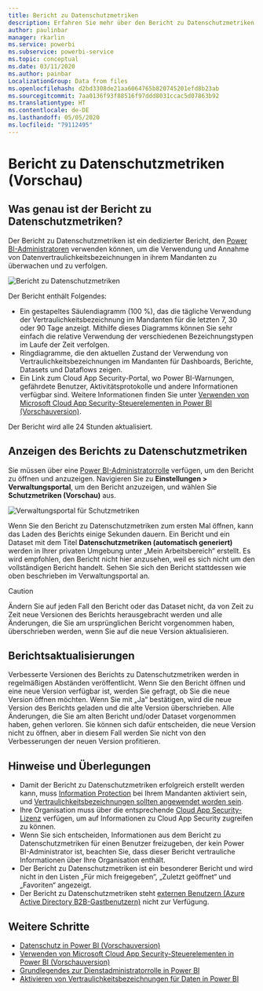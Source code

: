 ```yaml
---
title: Bericht zu Datenschutzmetriken
description: Erfahren Sie mehr über den Bericht zu Datenschutzmetriken.
author: paulinbar
manager: rkarlin
ms.service: powerbi
ms.subservice: powerbi-service
ms.topic: conceptual
ms.date: 03/11/2020
ms.author: painbar
LocalizationGroup: Data from files
ms.openlocfilehash: d2bd3308de21aa6064765b820745201efd8b23ab
ms.sourcegitcommit: 7aa0136f93f88516f97ddd8031ccac5d07863b92
ms.translationtype: HT
ms.contentlocale: de-DE
ms.lasthandoff: 05/05/2020
ms.locfileid: "79112495"
---
```

# <a name="data-protection-metrics-report-preview"></a>Bericht zu Datenschutzmetriken (Vorschau)

## <a name="what-is-the-data-protection-metrics-report"></a>Was genau ist der Bericht zu Datenschutzmetriken?
Der Bericht zu Datenschutzmetriken ist ein dedizierter Bericht, den [Power BI-Administratoren](../service-admin-role.md) verwenden können, um die Verwendung und Annahme von Datenvertraulichkeitsbezeichnungen in ihrem Mandanten zu überwachen und zu verfolgen.

![Bericht zu Datenschutzmetriken](./media/service-security-data-protection-metrics-report/protection-metrics-seven-days-1.png)
 
Der Bericht enthält Folgendes:
* Ein gestapeltes Säulendiagramm (100 %), das die tägliche Verwendung der Vertraulichkeitsbezeichnung im Mandanten für die letzten 7, 30 oder 90 Tage anzeigt. Mithilfe dieses Diagramms können Sie sehr einfach die relative Verwendung der verschiedenen Bezeichnungstypen im Laufe der Zeit verfolgen.
* Ringdiagramme, die den aktuellen Zustand der Verwendung von Vertraulichkeitsbezeichnungen im Mandanten für Dashboards, Berichte, Datasets und Dataflows zeigen.
* Ein Link zum Cloud App Security-Portal, wo Power BI-Warnungen, gefährdete Benutzer, Aktivitätsprotokolle und andere Informationen verfügbar sind. Weitere Informationen finden Sie unter [Verwenden von Microsoft Cloud App Security-Steuerelementen in Power BI (Vorschauversion)](./service-security-using-microsoft-cloud-app-security-controls.md).

Der Bericht wird alle 24 Stunden aktualisiert.

## <a name="viewing-the-data-protection-metrics-report"></a>Anzeigen des Berichts zu Datenschutzmetriken

Sie müssen über eine [Power BI-Administratorrolle](../service-admin-role.md) verfügen, um den Bericht zu öffnen und anzuzeigen.
Navigieren Sie zu **Einstellungen > Verwaltungsportal**, um den Bericht anzuzeigen, und wählen Sie **Schutzmetriken (Vorschau)** aus.

![Verwaltungsportal für Schutzmetriken](./media/service-security-data-protection-metrics-report/protection-metrics-admin-portal.png)
 
 
Wenn Sie den Bericht zu Datenschutzmetriken zum ersten Mal öffnen, kann das Laden des Berichts einige Sekunden dauern. Ein Bericht und ein Dataset mit dem Titel **Datenschutzmetriken (automatisch generiert)** werden in Ihrer privaten Umgebung unter „Mein Arbeitsbereich“ erstellt. Es wird empfohlen, den Bericht nicht hier anzusehen, weil es sich nicht um den vollständigen Bericht handelt. Sehen Sie sich den Bericht stattdessen wie oben beschrieben im Verwaltungsportal an.

> [!CAUTION]
> Ändern Sie auf jeden Fall den Bericht oder das Dataset nicht, da von Zeit zu Zeit neue Versionen des Berichts herausgebracht werden und alle Änderungen, die Sie am ursprünglichen Bericht vorgenommen haben, überschrieben werden, wenn Sie auf die neue Version aktualisieren.

## <a name="report-updates"></a>Berichtsaktualisierungen

Verbesserte Versionen des Berichts zu Datenschutzmetriken werden in regelmäßigen Abständen veröffentlicht. Wenn Sie den Bericht öffnen und eine neue Version verfügbar ist, werden Sie gefragt, ob Sie die neue Version öffnen möchten. Wenn Sie mit „Ja“ bestätigen, wird die neue Version des Berichts geladen und die alte Version überschrieben. Alle Änderungen, die Sie am alten Bericht und/oder Dataset vorgenommen haben, gehen verloren. Sie können sich dafür entscheiden, die neue Version nicht zu öffnen, aber in diesem Fall werden Sie nicht von den Verbesserungen der neuen Version profitieren. 
## <a name="notes-and-considerations"></a>Hinweise und Überlegungen
* Damit der Bericht zu Datenschutzmetriken erfolgreich erstellt werden kann, muss [Information Protection](./service-security-enable-data-sensitivity-labels.md) bei Ihrem Mandanten aktiviert sein, und [Vertraulichkeitsbezeichnungen sollten angewendet worden sein](../designer/service-security-apply-data-sensitivity-labels.md). 
* Ihre Organisation muss über die entsprechende [Cloud App Security-Lizenz](https://docs.microsoft.com/power-bi/admin/service-security-using-microsoft-cloud-app-security-controls#microsoft-cloud-app-security-licensing) verfügen, um auf Informationen zu Cloud App Security zugreifen zu können.
* Wenn Sie sich entscheiden, Informationen aus dem Bericht zu Datenschutzmetriken für einen Benutzer freizugeben, der kein Power BI-Administrator ist, beachten Sie, dass dieser Bericht vertrauliche Informationen über Ihre Organisation enthält.
* Der Bericht zu Datenschutzmetriken ist ein besonderer Bericht und wird nicht in den Listen „Für mich freigegeben“, „Zuletzt geöffnet“ und „Favoriten“ angezeigt.
* Der Bericht zu Datenschutzmetriken steht [externen Benutzern (Azure Active Directory B2B-Gastbenutzern)](../service-admin-azure-ad-b2b.md) nicht zur Verfügung.
## <a name="next-steps"></a>Weitere Schritte
* [Datenschutz in Power BI (Vorschauversion)](./service-security-data-protection-overview.md)
* [Verwenden von Microsoft Cloud App Security-Steuerelementen in Power BI (Vorschauversion)](./service-security-using-microsoft-cloud-app-security-controls.md)
* [Grundlegendes zur Dienstadministratorrolle in Power BI](../service-admin-role.md)
* [Aktivieren von Vertraulichkeitsbezeichnungen für Daten in Power BI](./service-security-enable-data-sensitivity-labels.md)